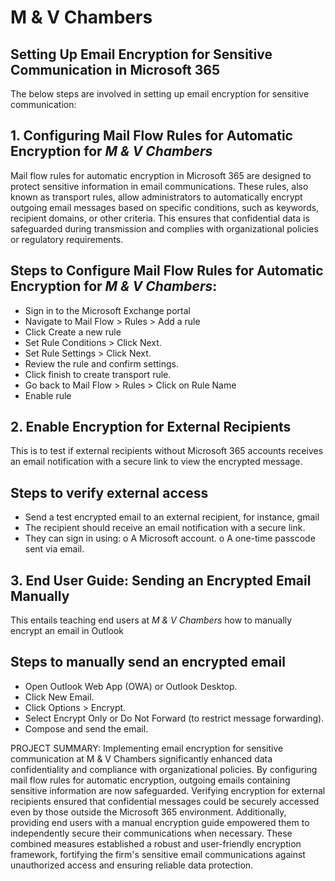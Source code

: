 # M & V Chambers

## Setting Up Email Encryption for Sensitive Communication in Microsoft 365
The below steps are involved in setting up email encryption for sensitive communication:

## 1. Configuring Mail Flow Rules for Automatic Encryption for *M & V Chambers*
Mail flow rules for automatic encryption in Microsoft 365 are designed to protect sensitive information in email communications. These rules, also known as transport rules, allow administrators to automatically encrypt outgoing email messages based on specific conditions, such as keywords, recipient domains, or other criteria. This ensures that confidential data is safeguarded during transmission and complies with organizational policies or regulatory requirements.

## Steps to Configure Mail Flow Rules for Automatic Encryption for *M & V Chambers*:
- Sign in to the Microsoft Exchange portal
- Navigate to Mail Flow > Rules > Add a rule
- Click Create a new rule
- Set Rule Conditions > Click Next.
- Set Rule Settings > Click Next.
- Review the rule and confirm settings.
- Click finish to create transport rule.
- Go back to Mail Flow > Rules > Click on Rule Name
- Enable rule

## 2. Enable Encryption for External Recipients
This is to test if external recipients without Microsoft 365 accounts receives an email notification with a secure link to view the encrypted message.

## Steps to verify external access
- Send a test encrypted email to an external recipient, for instance, gmail
- The recipient should receive an email notification with a secure link.
- They can sign in using:
        o	A Microsoft account.
        o	A one-time passcode sent via email.

## 3. End User Guide: Sending an Encrypted Email Manually
This entails teaching end users at *M & V Chambers* how to manually encrypt an email in Outlook

## Steps to manually send an encrypted email
- Open Outlook Web App (OWA) or Outlook Desktop.
- Click New Email.
- Click Options > Encrypt.
- Select Encrypt Only or Do Not Forward (to restrict message forwarding).
- Compose and send the email.

PROJECT SUMMARY: Implementing email encryption for sensitive communication at M & V Chambers significantly enhanced data confidentiality and compliance with organizational policies. By configuring mail flow rules for automatic encryption, outgoing emails containing sensitive information are now safeguarded. Verifying encryption for external recipients ensured that confidential messages could be securely accessed even by those outside the Microsoft 365 environment. Additionally, providing end users with a manual encryption guide empowered them to independently secure their communications when necessary. These combined measures established a robust and user-friendly encryption framework, fortifying the firm's sensitive email communications against unauthorized access and ensuring reliable data protection.








